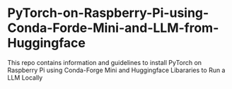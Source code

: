 # PyTorch-on-Raspberry-Pi-using-Conda-Forde-Mini-and-LLM-from-Huggingface
This repo contains information and guidelines to install PyTorch on Raspberry Pi using Conda-Forge Mini and Huggingface Libararies to Run a LLM Locally 
